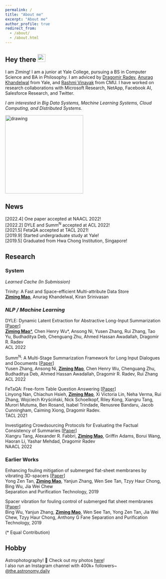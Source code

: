```yaml
---
permalink: /
title: "About me"
excerpt: "About me"
author_profile: true
redirect_from: 
  - /about/
  - /about.html
---
```


## Hey there <img src="https://media.giphy.com/media/hvRJCLFzcasrR4ia7z/giphy.gif" width="25px">
I am Ziming! I am a junior at Yale College, pursuing a BS in Computer Science and BA in Philosophy. I am adviced by [Dragomir Radev](http://www.cs.yale.edu/homes/radev/), [Anurag Khandelwal](https://www.anuragkhandelwal.com/) from Yale, and [Rashmi Vinayak](http://www.cs.cmu.edu/~rvinayak/) from CMU. I have worked on research collaborations with Microsoft Research, NetApp, Facebook AI, Salesforce Research, and Twitter.

*I am interested in Big Data Systems, Machine Learning Systems, Cloud Computing, and Distributed Systems.*

<img src="https://i.pinimg.com/originals/e4/26/70/e426702edf874b181aced1e2fa5c6cde.gif" alt="drawing" width="250"/>

## News

\[2022.4\] One paper accepted at NAACL 2022!\
\[2022.2\] DYLE and Summ<sup>N</sup> accepted at ACL 2022!\
\[2021.5\] FetaQA accepted at TACL 2021!\
\[2019.9\] Started undergraduate study at Yale!\
\[2019.5\] Graduated from Hwa Chong Institution, Singapore!
## Research
### System

*Learned Cache (In Submission)*

Trinity: A Fast and Space-efficient Multi-attribute Data Store\
<ins>**Ziming Mao**</ins>, Anurag Khandelwal, Kiran Srinivasan
### *NLP / Machine Learning*

DYLE: Dynamic Latent Extraction for Abstractive Long-Input Summarization [[Paper](https://arxiv.org/abs/2110.08168)]\
<ins>**Ziming Mao**\*</ins>, Chen Henry Wu\*, Ansong Ni, Yusen Zhang, Rui Zhang, Tao Yu, Budhaditya Deb, Chenguang Zhu, Ahmed Hassan Awadallah, Dragomir R. Radev\
ACL 2022

Summ<sup>N</sup>: A Multi-Stage Summarization Framework for Long Input Dialogues and Documents [[Paper](https://arxiv.org/abs/2110.10150)]\
Yusen Zhang, Ansong Ni, **<ins>Ziming Mao</ins>**, Chen Henry Wu, Chenguang Zhu, Budhaditya Deb, Ahmed Hassan Awadallah, Dragomir R. Radev, Rui Zhang\
ACL 2022

FeTaQA: Free-form Table Question Answering [[Paper](https://direct.mit.edu/tacl/article/doi/10.1162/tacl_a_00446/109273/FeTaQA-Free-form-Table-Question-Answering)]\
Linyong Nan, Chiachun Hsieh, **<ins>Ziming Mao</ins>**, Xi Victoria Lin, Neha Verma, Rui Zhang, Wojciech Kryściński, Nick Schoelkopf, Riley Kong, Xiangru Tang, Murori Mutuma, Ben Rosand, Isabel Trindade, Renusree Bandaru, Jacob Cunningham, Caiming Xiong, Dragomir Radev.\
TACL 2021

Investigating Crowdsourcing Protocols for Evaluating the Factual Consistency of Summaries [[Paper](https://arxiv.org/abs/2109.09195)]\
Xiangru Tang, Alexander R. Fabbri, **<ins>Ziming Mao</ins>**, Griffin Adams, Borui Wang, Haoran Li, Yashar Mehdad, Dragomir Radev\
NAACL 2022

### Earlier Works
Enhancing fouling mitigation of submerged flat-sheet membranes by vibrating 3D-spacers [[Paper](https://www.sciencedirect.com/science/article/pii/S1383586618333240)]\
Yong Zen Tan, **<ins>Ziming Mao</ins>**, Yanjun Zhang, Wen See Tan, Tzyy Haur Chong, Bing Wu, Jia Wei Chew\
Separation and Purification Technology, 2019 

Spacer vibration for fouling control of submerged flat sheet membranes [[Paper](https://www.sciencedirect.com/science/article/pii/S1383586618319968)]\
Bing Wu, Yanjun Zhang, **<ins>Ziming Mao</ins>**, Wen See Tan, Yong Zen Tan, Jia Wei Chew, Tzyy Haur Chong, Anthony G Fane
Separation and Purification Technology, 2019 

(\* Equal Contribution) 
## Hobby
Astrophotography! 🌌  Check out my photos [here](https://www.instagram.com/ziming.astro)!  
I also run an Instagram channel with 400k+ followers~ [@the.astronomy.daily](https://www.instagram.com/the.astronomy.daily/)


